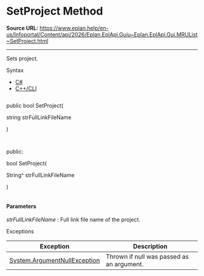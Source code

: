 # SetProject Method

**Source URL:** https://www.eplan.help/en-us/Infoportal/Content/api/2026/Eplan.EplApi.Guiu~Eplan.EplApi.Gui.MRUList~SetProject.html

---

Sets project.

Syntax

- [C#](#i-syntax-CS)
- [C++/CLI](#i-syntax-CPP2005)

```
```
public bool SetProject( 

   string strFullLinkFileName

)
```
```

```
```
public:

bool SetProject( 

   String^ strFullLinkFileName

)
```
```

#### Parameters

*strFullLinkFileName*
:   Full link file name of the project.

Exceptions

| Exception | Description |
| --- | --- |
| [System.ArgumentNullException](#) | Thrown if null was passed as an argument. |
